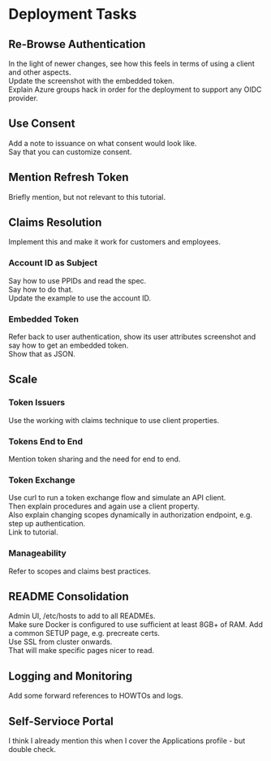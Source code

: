 # Deployment Tasks

## Re-Browse Authentication

In the light of newer changes, see how this feels in terms of using a client and other aspects.\
Update the screenshot with the embedded token.\
Explain Azure groups hack in order for the deployment to support any OIDC provider.

## Use Consent

Add a note to issuance on what consent would look like.\
Say that you can customize consent.

## Mention Refresh Token

Briefly mention, but not relevant to this tutorial.

## Claims Resolution

Implement this and make it work for customers and employees.

### Account ID as Subject

Say how to use PPIDs and read the spec.\
Say how to do that.\
Update the example to use the account ID.

### Embedded Token

Refer back to user authentication, show its user attributes screenshot and say how to get an embedded token.\
Show that as JSON.

## Scale

### Token Issuers

Use the working with claims technique to use client properties.

### Tokens End to End

Mention token sharing and the need for end to end.

### Token Exchange

Use curl to run a token exchange flow and simulate an API client.\
Then explain procedures and again use a client property.\
Also explain changing scopes dynamically in authorization endpoint, e.g. step up authentication.\
Link to tutorial.

### Manageability

Refer to scopes and claims best practices.

## README Consolidation

Admin UI, /etc/hosts to add to all READMEs.\
Make sure Docker is configured to use sufficient at least 8GB+ of RAM.
Add a common SETUP page, e.g. precreate certs.\
Use SSL from cluster onwards.\
That will make specific pages nicer to read.

## Logging and Monitoring

Add some forward references to HOWTOs and logs.

## Self-Servioce Portal

I think I already mention this when I cover the Applications profile - but double check.